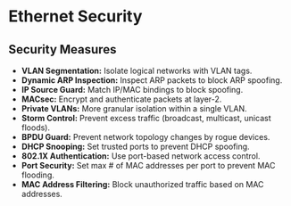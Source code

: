 # Ethernet Security

## Security Measures

- **VLAN Segmentation:** Isolate logical networks with VLAN tags.
- **Dynamic ARP Inspection:** Inspect ARP packets to block ARP spoofing.
- **IP Source Guard:** Match IP/MAC bindings to block spoofing.
- **MACsec:** Encrypt and authenticate packets at layer-2.
- **Private VLANs:** More granular isolation within a single VLAN.
- **Storm Control:** Prevent excess traffic (broadcast, multicast, unicast floods).
- **BPDU Guard:** Prevent network topology changes by rogue devices.
- **DHCP Snooping:** Set trusted ports to prevent DHCP spoofing.
- **802.1X Authentication:** Use port-based network access control.
- **Port Security:** Set max # of MAC addresses per port to prevent MAC flooding.
- **MAC Address Filtering:** Block unauthorized traffic based on MAC addresses.

